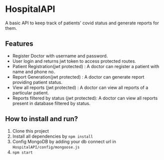 # HospitalAPI

A basic API to keep track of patients' covid status and generate reports for them. 

## Features

* Register Doctor with username and password.
* User login and returns jwt token to access protected routes.
* Patient Registration(jwt protected) : A doctor can register a patient with name and phone no.
* Report Generation(jwt protected) : A doctor can generate report providing patient status.
* View all reports (jwt protected) : A doctor can view all reports of a particular patient.
* Reports filtered by status (jwt protected): A doctor can view all reports present in database filtered by status.

## How to install and run?

1. Clone this project
2. Install all dependencies by `npm install`
3. Config MongoDB by adding your db connect url in `HospitalAPI/config/mongoose.js`
4. `npm start`
